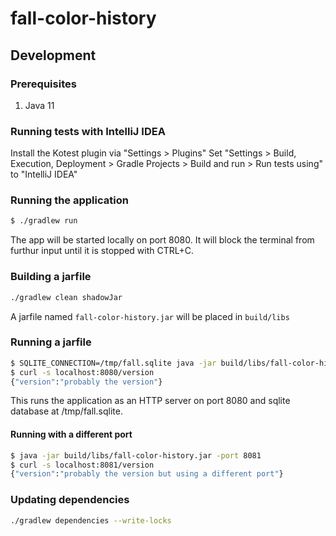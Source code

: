 # fall-color-history
## Development
### Prerequisites
1. Java 11

### Running tests with IntelliJ IDEA
Install the Kotest plugin via "Settings > Plugins"
Set "Settings > Build, Execution, Deployment > Gradle Projects > Build and run > Run tests using" to "IntelliJ IDEA"

### Running the application
```sh
$ ./gradlew run
```
The app will be started locally on port 8080. It will block the terminal from furthur input until it is stopped with CTRL+C.

### Building a jarfile
```sh
./gradlew clean shadowJar
```
A jarfile named `fall-color-history.jar` will be placed in `build/libs`

### Running a jarfile
```sh
$ SQLITE_CONNECTION=/tmp/fall.sqlite java -jar build/libs/fall-color-history.jar
$ curl -s localhost:8080/version
{"version":"probably the version"}
```
This runs the application as an HTTP server on port 8080 and sqlite database at /tmp/fall.sqlite.

#### Running with a different port
```sh
$ java -jar build/libs/fall-color-history.jar -port 8081
$ curl -s localhost:8081/version
{"version":"probably the version but using a different port"}
```

### Updating dependencies
```sh
./gradlew dependencies --write-locks
```
